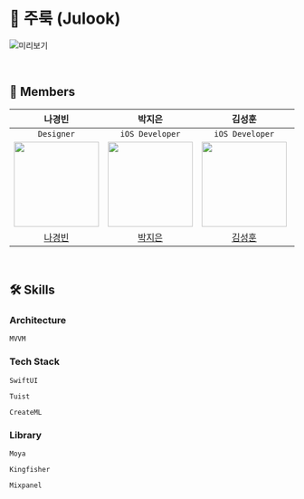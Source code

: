 # 🌾 주룩 (Julook)

![미리보기](https://github.com/DeveloperAcademy-POSTECH/MacC-Team-1010/assets/50910456/5f11b4a5-be60-4e7c-bd84-68d47517e5d4)


<br>

##  Members 

| **나경빈** | **박지은** | **김성훈** | **이민섭** | **김예림** |
|:---:|:---:|:---:|:---:|:---:|
| ```Designer``` | ```iOS Developer``` | ```iOS Developer``` | ```iOS Developer``` | ```Backend Developer``` |
<img src="https://github.com/DeveloperAcademy-POSTECH/MacC-Team-1010/assets/50910456/5d6fa45b-f593-4d46-9427-b88a886d22a0" width="150" height="150" />|<img src="https://github.com/DeveloperAcademy-POSTECH/MacC-Team-1010/assets/50910456/e3379948-7fc5-4482-8ea4-b95e1b95ef0f" width="150" height="150" />|<img src="https://avatars.githubusercontent.com/u/50910456?v=4" width="150" height="150" />|<img src="https://github.com/DeveloperAcademy-POSTECH/MacC-Team-1010/assets/50910456/1499190d-07d7-47b5-9dd6-1d63e9610cd7" width="150" height="150" />|<img src="https://github.com/DeveloperAcademy-POSTECH/MacC-Team-1010/assets/50910456/8c2eaff1-37cc-4ebc-a168-a6baba6fff45" width="150" height="150" />|
|[나경빈](https://github.com/ngbeen)|[박지은](https://github.com/jieun0330)|[김성훈](https://github.com/ungchun)|[이민섭](https://github.com/mininim)|[김예림](https://github.com/yerimee82)|



<br>

## 🛠 Skills 

### Architecture
```MVVM```

### Tech Stack

```SwiftUI```  

```Tuist```  

```CreateML```

### Library

```Moya```  

```Kingfisher```  

```Mixpanel```
